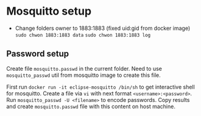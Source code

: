 # Mosquitto setup

- Change folders owner to 1883:1883 (fixed uid:gid from docker image)
`sudo chwon 1883:1883 data`
`sudo chwon 1883:1883 log`


## Password setup

Create file `mosquitto.passwd` in the current folder.
Need to use `mosquitto_passwd` util from mosquitto image to create this file.


First run `docker run -it eclipse-mosquitto /bin/sh` to get interactive shell for mosquitto.
Create a file via `vi` with next format `<username>:<password>`.
Run `mosquitto_passwd -U <filename>` to encode passwords.
Copy results and create `mosquitto.passwd` file with this content on host machine.
